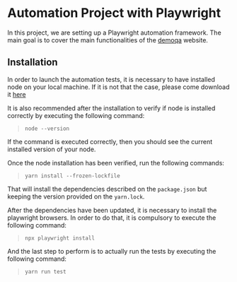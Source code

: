# Automation Project with Playwright

In this project, we are setting up a Playwright automation framework. The main goal is to cover the main functionalities of the [demoqa](https://demoqa.com/books/) website.


## Installation
In order to launch the automation tests, it is necessary to have installed node on your local machine. If it is not that the case, please come download it [here](https://nodejs.org/en/download/)

It is also recommended after the installation to verify if node is installed correctly by executing the following command:
> `node --version`

If the command is executed correctly, then you should see the current installed version of your node.

Once the node installation has been verified, run the following commands:

> `yarn install --frozen-lockfile`

That will install the dependencies described on the `package.json` but keeping the version provided on the `yarn.lock`. 

After the dependencies have been updated, it is necessary to install the playwright browsers. In order to do that, it is compulsory to execute the following command:

> `npx playwright install`

And the last step to perform is to actually run the tests by executing the following command:
> `yarn run test`
